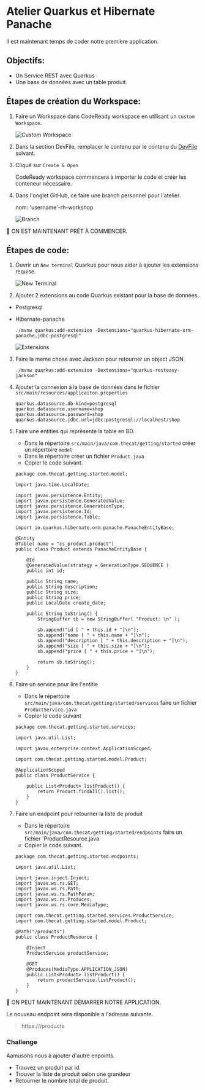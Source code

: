 # Atelier Quarkus et Hibernate Panache

Il est maintenant temps de coder notre première application.  

## Objectifs:
* Un Service REST avec Quarkus
* Une base de données avec un table produit.


## Étapes de création du Workspace:

1. Faire un Workspace dans CodeReady workspace en utilisant un `Custom Workspace`.

    ![Custom Workspace](images/custom-workspace.png)

2. Dans la section DevFile, remplacer le contenu par le contenu du  [DevFile](https://raw.githubusercontent.com/LaurentMargelidon/IntegrationPoc/main/workshop-0/Devfiles/quarkus-hibernate/devfile.yaml) suivant.

3. Cliqué sur `Create & Open`

    CodeReady workspace commencera à importer le code et créer les conteneur nécessaire.

4. Dans l'onglet GitHub, ce faire une branch personnel pour l'atelier.

    nom: 'username'-rh-workshop

    ![Branch](images/github-create-branch.png)

:tada: ON EST MAINTENANT PRÊT À COMMENCER.

## Étapes de code:

1. Ouvrir un `New terminal` Quarkus pour nous aider à ajouter les extensions requise.

    ![New Terminal](images/crw-newterminal.png)

2. Ajouter 2 extensions au code Quarkus existant pour la base de données.
* Postgresql
* Hibernate-panache

    ```
    ./mvnw quarkus:add-extension -Dextensions="quarkus-hibernate-orm-panache,jdbc-postgresql"
    ```

    ![Extensions](images/extension-result.png)

3. Faire la meme chose avec Jackson pour retourner un object JSON

    ```
    ./mvnw quarkus:add-extension -Dextensions="quarkus-resteasy-jackson"
    ```

4. Ajouter la connexion à la base de données dans le fichier `src/main/resources/applicaiton.properties`

    ```
    quarkus.datasource.db-kind=postgresql
    quarkus.datasource.username=shop
    quarkus.datasource.password=shop
    quarkus.datasource.jdbc.url=jdbc:postgresql://localhost/shop
    ```

5. Faire une entities qui représente la table en BD.

    * Dans le répertoire `src/main/java/com.thecat/getting/started` créer un répertoire `model`
    * Dans le répertoire créer un fichier `Product.java`
    * Copier le code suivant.

    ```
    package com.thecat.getting.started.model;

    import java.time.LocalDate;

    import javax.persistence.Entity;
    import javax.persistence.GeneratedValue;
    import javax.persistence.GenerationType;
    import javax.persistence.Id;
    import javax.persistence.Table;

    import io.quarkus.hibernate.orm.panache.PanacheEntityBase;

    @Entity
    @Table( name = "cs_product.product")
    public class Product extends PanacheEntityBase {

        @Id
        @GeneratedValue(strategy = GenerationType.SEQUENCE )
        public int id;

        public String name;
        public String description;
        public String size;
        public String price;
        public LocalDate create_date;
        
        public String toString() {
            StringBuffer sb = new StringBuffer( "Product: \n" );
                
            sb.append("id [ " + this.id + "]\n");
            sb.append("name [ " + this.name + "]\n");
            sb.append("description [ " + this.description + "]\n");
            sb.append("size [ " + this.size + "]\n");
            sb.append("price [ " + this.price + "]\n");
            
            return sb.toString();
        }
    }
    ```

6. Faire un service pour lire l'entitie
    * Dans le répertoire `src/main/java/com.thecat/getting/started/services` faire un fichier `ProductService.java`
    * Copier le code suivant
    ```
    package com.thecat.getting.started.services;

    import java.util.List;

    import javax.enterprise.context.ApplicationScoped;

    import com.thecat.getting.started.model.Product; 

    @ApplicationScoped
    public class ProductService {
        
        public List<Product> listProduct() {
            return Product.findAll().list();
        }
    }
    ```

7. Faire un endpoint pour retourner la liste de produit
    * Dans le répertoire `src/main/java/com.thecat/getting/started/endpoints` faire un fichier `ProductResource.java
    * Copier le code suivant.
    ```
    package com.thecat.getting.started.endpoints;

    import java.util.List;

    import javax.inject.Inject;
    import javax.ws.rs.GET;
    import javax.ws.rs.Path;
    import javax.ws.rs.PathParam;
    import javax.ws.rs.Produces;
    import javax.ws.rs.core.MediaType;

    import com.thecat.getting.started.services.ProductService;
    import com.thecat.getting.started.model.Product;

    @Path("/products")
    public class ProductResource {

        @Inject
        ProductService productService;

        @GET
        @Produces(MediaType.APPLICATION_JSON)
        public List<Product> listProduct() {
            return productService.listProduct();
        }
    }
    ```

:tada: ON PEUT MAINTENANT DÉMARRER NOTRE APPLICATION.

Le nouveau endpoint sera disponible a l'adresse suivante.
> https://<route>/products

### Challenge
Aamusons nous à ajouter d'autre enpoints.

* Trouvez un produit par id.
* Trouver la liste de produit selon une grandeur
* Retourner le nombre total de produit.


